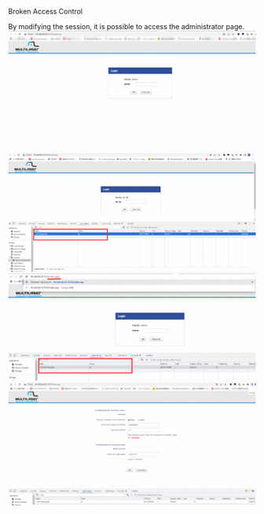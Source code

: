 Broken Access Control

By modifying the session, it is possible to access the administrator page.
![](1.png)
![](2.png)
![](3.png)
![](4.png)
